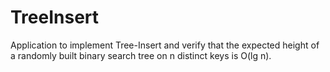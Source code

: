 # TreeInsert
Application to implement Tree-Insert and verify that the expected height of a randomly built binary search tree on n distinct keys is O(lg n).
